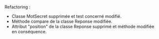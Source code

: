 Refactoring : 
- Classe MotSecret supprimée et test concerné modifié.
- Méthode compare de la classe Reponse modifiée.
- Attribut "position" de la classe Reponse supprimé et méthode modifiée en conséquence.
